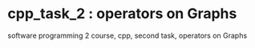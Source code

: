 # cpp_task_2 : operators on Graphs
software programming 2 course, cpp, second task, operators on Graphs
